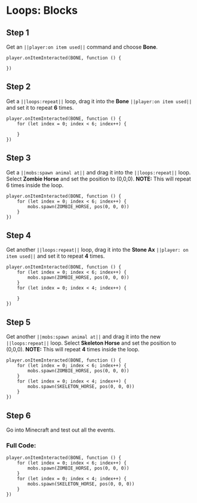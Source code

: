 # Loops: Blocks

## Step 1
Get an ``||player:on item used||`` command and choose **Bone**.

```blocks
player.onItemInteracted(BONE, function () { 
 
}) 
```

## Step 2
Get a ``||loops:repeat||`` loop, drag it into the **Bone** ``||player:on item used||`` and set it to repeat **6** times.

```blocks
player.onItemInteracted(BONE, function () { 
    for (let index = 0; index < 6; index++) { 
      
    } 
}) 
```

## Step 3
Get a ``||mobs:spawn animal at||``  and drag it into the ``||loops:repeat||`` loop. Select **Zombie Horse** and set the  position to (0,0,0). **NOTE:** This will repeat 6 times inside the loop.

```blocks
player.onItemInteracted(BONE, function () { 
    for (let index = 0; index < 6; index++) { 
        mobs.spawn(ZOMBIE_HORSE, pos(0, 0, 0)) 
    } 
}) 
```

## Step 4
Get another ``||loops:repeat||`` loop, drag it into the **Stone Ax** ``||player: on item used||`` and set it to repeat **4** times.

```blocks
player.onItemInteracted(BONE, function () { 
    for (let index = 0; index < 6; index++) { 
        mobs.spawn(ZOMBIE_HORSE, pos(0, 0, 0)) 
    } 
    for (let index = 0; index < 4; index++) { 
      
    } 
}) 
```

## Step 5
Get another  ``||mobs:spawn animal at||``  and drag it into the new ``||loops:repeat||`` loop. Select **Skeleton Horse** and set the  position to (0,0,0). **NOTE:** This will repeat **4** times inside the loop.

```blocks
player.onItemInteracted(BONE, function () { 
    for (let index = 0; index < 6; index++) { 
        mobs.spawn(ZOMBIE_HORSE, pos(0, 0, 0)) 
    } 
    for (let index = 0; index < 4; index++) { 
        mobs.spawn(SKELETON_HORSE, pos(0, 0, 0)) 
    } 
}) 
```

## Step 6
Go into Minecraft and test out all the events.

### Full Code: 

```blocks
player.onItemInteracted(BONE, function () { 
    for (let index = 0; index < 6; index++) { 
        mobs.spawn(ZOMBIE_HORSE, pos(0, 0, 0)) 
    } 
    for (let index = 0; index < 4; index++) { 
        mobs.spawn(SKELETON_HORSE, pos(0, 0, 0)) 
    } 
}) 
```


